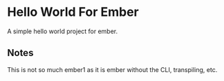 # Hello World For Ember
A simple hello world project for ember.
## Notes
This is not so much ember1 as it is ember without the CLI, transpiling, etc.
